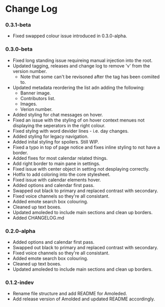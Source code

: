# Change Log

### 0.3.1-beta

- Fixed swapped colour issue introduced in 0.3.0-alpha.

### 0.3.0-beta

- Fixed long standing issue requireing manual injection into the root.
- Updated tagging, releases and change log to remove 'v' from the version number.
    - Note that some can't be revisoned after the tag has been comiited to.
- Updated metadata reordering the list adn adding the following:
    - Banner image.
    - Contributors list.
    - Images.
    - Verion number.
- Added styling for chat messages on hover.
- Fixed an issue with the styling of on hover context menues not displaying the seperators in the right colour.
- Fixed stylng with word devider lines - i.e. day changes.
- Added styling for legacy navigation.
- Added inital styling for spoilers. Still WIP.
- Fixed a typo in top of page notice and fixes inline styling to not have a border.
- Added fixes for most calendar related things.
- Add right border to main pane in settings.
- Fixed issue with center object in setting not desplaying correctly.
- Hotfix to add coloring into the core stylesheet.
- Fixed issue with calendar elements hover.
- Added options and calendar first pass.
- Swapped out black to primary and replaced contrast with secondary.
- Fixed voice channels so they're all consistant.
- Added emote search box colouring.
- Cleaned up text boxes.
- Updated amoleded to include main sections and clean up borders.
- Added CHANGELOG.md

### 0.2.0-alpha

- Added options and calendar first pass.
- Swapped out black to primary and replaced contrast with secondary.
- Fixed voice channels so they're all consistant.
- Added emote search box colouring.
- Cleaned up text boxes.
- Updated amoleded to include main sections and clean up borders.

### 0.1.2-indev

- Rename file structure and add README for Amoleded.
- Add release version of Amolded and updated README accordingly.